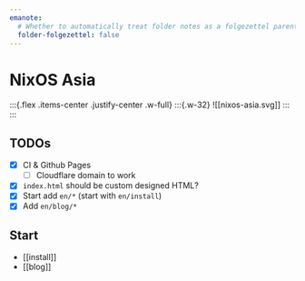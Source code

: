 ```yaml
---
emanote:
  # Whether to automatically treat folder notes as a folgezettel parent of its contents
  folder-folgezettel: false
---
```


# NixOS Asia

:::{.flex .items-center .justify-center .w-full}
:::{.w-32}
![[nixos-asia.svg]]
:::
:::

## TODOs

- [x] CI & Github Pages
    - [ ] Cloudflare domain to work
- [x] `index.html` should be custom designed HTML?
- [x] Start add `en/*` (start with `en/install`)
- [x] Add `en/blog/*`

## Start

- [[install]]
- [[blog]]